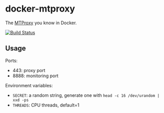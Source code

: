 # docker-mtproxy

The [MTProxy]() you know in Docker.

[![Build Status](https://dev.azure.com/nekomimiswitch/General/_apis/build/status/MTProxy%20Docker%20Image)](https://dev.azure.com/nekomimiswitch/General/_build/latest?definitionId=32)

## Usage

Ports: 

* 443: proxy port
* 8888: monitoring port

Environment variables:

* `SECRET`: a random string, generate one with `head -c 16 /dev/urandom | xxd -ps`
* `THREADS`: CPU threads, default=1


